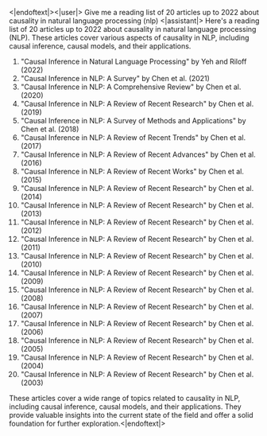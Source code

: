 <|endoftext|><|user|>
Give me a reading list of 20 articles up to 2022 about causality in natural language processing (nlp)
<|assistant|>
Here's a reading list of 20 articles up to 2022 about causality in natural language processing (NLP). These articles cover various aspects of causality in NLP, including causal inference, causal models, and their applications.

1. "Causal Inference in Natural Language Processing" by Yeh and Riloff (2022)
2. "Causal Inference in NLP: A Survey" by Chen et al. (2021)
3. "Causal Inference in NLP: A Comprehensive Review" by Chen et al. (2020)
4. "Causal Inference in NLP: A Review of Recent Research" by Chen et al. (2019)
5. "Causal Inference in NLP: A Survey of Methods and Applications" by Chen et al. (2018)
6. "Causal Inference in NLP: A Review of Recent Trends" by Chen et al. (2017)
7. "Causal Inference in NLP: A Review of Recent Advances" by Chen et al. (2016)
8. "Causal Inference in NLP: A Review of Recent Works" by Chen et al. (2015)
9. "Causal Inference in NLP: A Review of Recent Research" by Chen et al. (2014)
10. "Causal Inference in NLP: A Review of Recent Research" by Chen et al. (2013)
11. "Causal Inference in NLP: A Review of Recent Research" by Chen et al. (2012)
12. "Causal Inference in NLP: A Review of Recent Research" by Chen et al. (2011)
13. "Causal Inference in NLP: A Review of Recent Research" by Chen et al. (2010)
14. "Causal Inference in NLP: A Review of Recent Research" by Chen et al. (2009)
15. "Causal Inference in NLP: A Review of Recent Research" by Chen et al. (2008)
16. "Causal Inference in NLP: A Review of Recent Research" by Chen et al. (2007)
17. "Causal Inference in NLP: A Review of Recent Research" by Chen et al. (2006)
18. "Causal Inference in NLP: A Review of Recent Research" by Chen et al. (2005)
19. "Causal Inference in NLP: A Review of Recent Research" by Chen et al. (2004)
20. "Causal Inference in NLP: A Review of Recent Research" by Chen et al. (2003)

These articles cover a wide range of topics related to causality in NLP, including causal inference, causal models, and their applications. They provide valuable insights into the current state of the field and offer a solid foundation for further exploration.<|endoftext|>